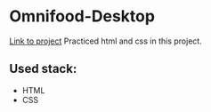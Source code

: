 # Omnifood-Desktop

[Link to project](https://classy-raindrop-0b317c.netlify.app/)
Practiced html and css in this project.

## Used stack: 

- HTML
- CSS
